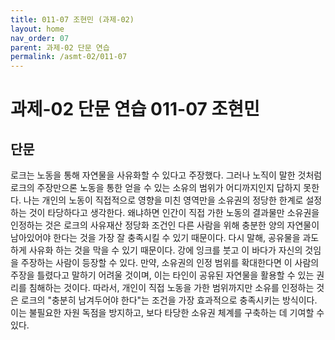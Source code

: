```yaml
---
title: 011-07 조현민 (과제-02)
layout: home
nav_order: 07
parent: 과제-02 단문 연습
permalink: /asmt-02/011-07
---
```


# 과제-02 단문 연습 011-07 조현민  

## 단문

로크는 노동을 통해 자연물을 사유화할 수 있다고 주장했다. 그러나 노직이 말한 것처럼 로크의 주장만으론 노동을 통한 얻을 수 있는 소유의 범위가 어디까지인지 답하지 못한다. 나는 개인의 노동이 직접적으로 영향을 미친 영역만을 소유권의 정당한 한계로 설정하는 것이 타당하다고 생각한다. 왜냐하면 인간이 직접 가한 노동의 결과물만 소유권을 인정하는 것은 로크의 사유재산 정당화 조건인 다른 사람을 위해 충분한 양의 자연물이 남아있어야 한다는 것을 가장 잘 충족시킬 수 있기 때문이다. 다시 말해, 공유물을 과도하게 사유화 하는 것을 막을 수 있기 때문이다. 강에 잉크를 붓고 이 바다가 자신의 것임을 주장하는 사람이 등장할 수 있다. 만약, 소유권의 인정 범위를 확대한다면 이 사람의 주장을 틀렸다고 말하기 어려울 것이며, 이는 타인이 공유된 자연물을 활용할 수 있는 권리를 침해하는 것이다. 따라서, 개인이 직접 노동을 가한 범위까지만 소유를 인정하는 것은 로크의 "충분히 남겨두어야 한다"는 조건을 가장 효과적으로 충족시키는 방식이다. 이는 불필요한 자원 독점을 방지하고, 보다 타당한 소유권 체계를 구축하는 데 기여할 수 있다.






